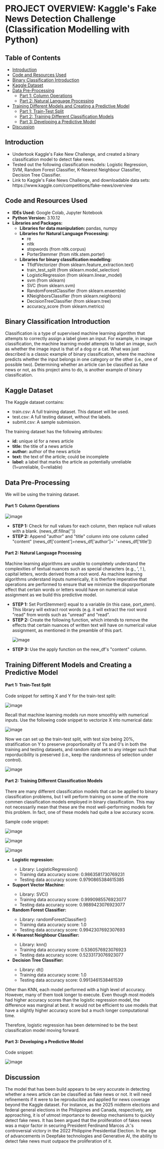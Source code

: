 # PROJECT OVERVIEW: Kaggle's Fake News Detection Challenge (Classification Modelling with Python)

## Table of Contents
* [Introduction](#introduction)
* [Code and Resources Used](#code-and-resources-used)
* [Binary Classification Introduction](#binary-classification-introduction)
* [Kaggle Dataset](#kaggle-dataset)
* [Data Pre-Processing](#data-pre-processing)
  * [Part 1: Column Operations](#part-1-column-operations)
  * [Part 2: Natural Language Processing](#part-2-natural-language-processing)
* [Training Different Models and Creating a Predictive Model](#training-different-models-and-creating-a-predictive-model)
  * [Part 1: Train-Test Split](#part-1-train-test-split)
  * [Part 2: Training Different Classification Models](#part-2-training-different-classification-models)
  * [Part 3: Developing a Predictive Model](#part-3-developing-a-predictive-model)
* [Discussion](#discussion)

## Introduction
  
  <ul>
    <li>Undertook Kaggle's Fake New Challenge, and created a binary classification model to detect fake news.</li>
    <li>Tested out the following classification models: Logistic Regression, SVM, Random Forest Classifier, K-Nearest Neighbour Classifier, Decision Tree Classifier.</li>
    <li>Link to Kaggle's Fake News Challenge, and downloadable data sets: https://www.kaggle.com/competitions/fake-news/overview </li>
  </ul>

## Code and Resources Used
  <ul>
    <li><b>IDEs Used:</b> Google Colab, Jupyter Notebook</li>
    <li><b>Python Version:</b> 3.10.12</li>
    <li><b>Libraries and Packages:</b>
    <ul>
      <li><b>Libraries for data manipulation: </b> pandas, numpy </li>
      <li><b>Libraries for Natural Language Processing: </b> 
        <ul>
          <li>re</li>
          <li>nltk</li>
          <li>stopwords (from nltk.corpus)</li>
          <li>PorterStemmer (from nltk.stem.porter)</li>
        </ul></li>
      <li><b>Libraries for binary classification modelling: </b> 
      <ul>
          <li>TfidfVectorizer (from sklearn.feature_extraction.text)</li>
          <li>train_test_split (from sklearn.model_selection)</li>
          <li>LogisticRegression (from sklearn.linear_model) </li>
          <li>svm (from sklearn)</li>
          <li>SVC (from sklearn.svm) </li>
          <li>RandomForestClassifier (from sklearn.ensemble)</li>
          <li>KNeighborsClassifier (from sklearn.neighbors)</li>
          <li>DecisionTreeClassifier (from sklearn.tree)</li>
          <li>accuracy_score (from sklearn.metrics)</li>
      </ul></li>
    </ul></li>
  </ul>

## Binary Classification Introduction
<p>Classification is a type of supervised machine learning algorithm that attempts to correctly assign a label given an input. For example, in image classification, the machine learning model attempts to 
label an image, such as whether the image input is that of a dog or a cat. What was just described is a classic example of binary classification, where the machine predicts whether the input belongs in one category or the other (i.e., one of possible two). Determining whether an article can be classified as fake news or not, as this project aims to do, is another example of binary classification.</p>

## Kaggle Dataset
The Kaggle dataset contains:
<ul>
<li>train.csv: A full training dataset. This dataset will be used.</li>
<li>test.csv: A full testing dataset, without the labels.</li>
<li>submit.csv: A sample submission.</li>
</ul>

The training dataset has the following attributes:
<ul>
<li><b>id:</b> unique id for a news article</li>
<li><b>title:</b> the title of a news article</li>
<li><b>author:</b> author of the news article</li>
<li><b>text:</b> the text of the article; could be incomplete</li>
<li><b>label:</b> a label that marks the article as potentially unreliable (1=unreliable, 0=reliable)</li>
</ul>

## Data Pre-Processing
We will be using the training dataset.

#### Part 1: Column Operations

![image](https://github.com/user-attachments/assets/f2172cf4-9116-46e7-95f0-00b6cce8d598)

<ul>
<li><b>STEP 1:</b> Check for null values for each column, then replace null values with a blank. (news_df.fillna(''))</li>
<li><b>STEP 2:</b> Append "author" and "title" column into one column called "content" (news_df['content']=news_df['author']+' '+news_df['title'])</li>
</ul>

#### Part 2: Natural Language Processing

Machine learning algorithms are unable to completely understand the complexities of textual nuances such as special characters (e.g., ', ! ), capital letters, words derived from a root word. As machine learning algorithms understand inputs numerically, it is therfore imperative that operations are performed to ensure that we minimize the disporportionate effect that certain words or letters would have on numerical value assignment as we build this predictive model.

<ul>
<li><b>STEP 1:</b> Set PortStemmer() equal to a variable (in this case, port_stem). This library will extract root words (e.g. it will extract the root word "read" from words such as "unread" and "read".</li>
<li><b>STEP 2:</b> Create the following function, which intends to remove the effects that certain nuances of written text will have on numerical value assignment, as mentioned in the preamble of this part.</li>
  
  ![image](https://github.com/user-attachments/assets/82c88d03-e9ce-4583-943d-fb228ba45f25)

<li><b>STEP 3:</b> Use the apply function on the new_df's "content" column.</li>
</ul>

## Training Different Models and Creating a Predictive Model

#### Part 1: Train-Test Split
Code snippet for setting X and Y for the train-test split:

![image](https://github.com/user-attachments/assets/a20ae234-da1e-42f2-9050-38a8ded34b64)

Recall that machine learning models run more smoothly with numerical inputs. Use the following code snippet to vectorize X into numerical data:

![image](https://github.com/user-attachments/assets/c7035346-ce5d-4bb9-997f-77088008b940)

Now we can set up the train-test split, with test size being 20%, stratification on Y to preserve proportionality of 1's and 0's in both the training and testing datasets, and random state set to any integer such that reporducibility is preserved (i.e., keep the randomness of selection under control).

![image](https://github.com/user-attachments/assets/abc1d70d-b25b-47a3-83a4-46d15c49ee26)


#### Part 2: Training Different Classification Models
There are many different classification models that can be applied to binary classification problems, but I will perform training on some of the more commen classification models employed in binary classification. This may not necessarily mean that these are the most well-performing models for this problem. In fact, one of these models had quite a low accuracy score.

Sample code snippet:

![image](https://github.com/user-attachments/assets/040d5607-eb6e-4724-bdb4-4ae594d9738f)

![image](https://github.com/user-attachments/assets/e447b7c1-a1d7-493c-8004-479eac5d40fb)

![image](https://github.com/user-attachments/assets/f64d00f2-595e-4cab-a3d9-b309b73e0fe0)

<ul>
<li><b>Logistic regression:</b> </li>
  <ul>
    <li>Library: LogisticRegression() </li>
    <li>Training data accuracy score: 0.9863581730769231</li>
    <li>Testing data accuracy score: 0.9790865384615385</li>
  </ul>
<li><b>Support Vector Machine:</b> </li>
  <ul>
    <li>Library: SVC() </li>
    <li>Training data accuracy score: 0.9990985576923077</li>
    <li>Testing data accuracy score: 0.9889423076923077</li>
  </ul>
<li><b>Random Forest Classifier:</b> </li>
  <ul>
    <li>Library: randomForestClassifier()</li>
    <li>Training data accuracy score: 1.0</li>
    <li>Testing data accuracy score: 0.9942307692307693</li>
  </ul>
<li><b>K-Nearest Neighbour Classifier:</b> </li>
  <ul>
    <li>Library: knn() </li>
    <li>Training data accuracy score: 0.5360576923076923 </li>
    <li>Testing data accuracy score: 0.5233173076923077</li>
  </ul>
<li><b>Decision Tree Classifier:</b> </li>
  <ul>
    <li>Library: dt() </li>
    <li>Training data accuracy score: 1.0</li>
    <li>Testing data accuracy score: 0.9913461538461539</li>
  </ul>
</ul>

Other than KNN, each model performed with a high level of accuracy. However, many of them took longer to execute. Even though most models had higher accuracy scores than the logistic regression model, the difference was marginal at best. It would not be efficient to use models that have a slightly higher accuracy score but a much longer computational time.

Therefore, logistic regression has been determined to be the best classification model moving forward.

#### Part 3: Developing a Predictive Model

Code snippet:

![image](https://github.com/user-attachments/assets/7fb16cb9-75bf-471f-8fe9-75aed1a4229b)


## Discussion
<p>The model that has been build appears to be very accurate in detecting whether a news article can be classified as fake news or not. It will need refinements if it were to be reproducible and applied for news coverage beyond the Kaggle dataset. For instance, as the 2025 midterm elections and federal general elections in the Philippines and Canada, respectively, are approaching, it is of utmost importance to develop mechanisms to quickly detect fake news. It has been argued that the proliferation of fakes news was a major factor in securing President Ferdinand Marcos Jr.'s controversial victory in the 2022 Philippine Presidential Election. In the age of advancements in Deepfake technologies and Generative AI, the ability to detect fake news must outpace the proliferation of it.</p>
